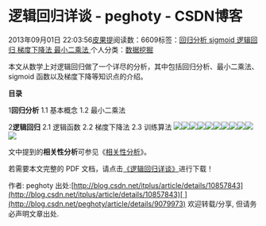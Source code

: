 
# 逻辑回归详谈 - peghoty - CSDN博客


2013年09月01日 22:03:56[皮果提](https://me.csdn.net/peghoty)阅读数：6609标签：[回归分析																](https://so.csdn.net/so/search/s.do?q=回归分析&t=blog)[sigmoid																](https://so.csdn.net/so/search/s.do?q=sigmoid&t=blog)[逻辑回归																](https://so.csdn.net/so/search/s.do?q=逻辑回归&t=blog)[梯度下降法																](https://so.csdn.net/so/search/s.do?q=梯度下降法&t=blog)[最小二乘法																](https://so.csdn.net/so/search/s.do?q=最小二乘法&t=blog)[
							](https://so.csdn.net/so/search/s.do?q=梯度下降法&t=blog)[
																					](https://so.csdn.net/so/search/s.do?q=逻辑回归&t=blog)个人分类：[数据挖掘																](https://blog.csdn.net/peghoty/article/category/1451019)
[
																								](https://so.csdn.net/so/search/s.do?q=逻辑回归&t=blog)
[
				](https://so.csdn.net/so/search/s.do?q=sigmoid&t=blog)
[
			](https://so.csdn.net/so/search/s.do?q=sigmoid&t=blog)
[
		](https://so.csdn.net/so/search/s.do?q=回归分析&t=blog)

本文从数学上对逻辑回归做了一个详尽的分析，其中包括回归分析、最小二乘法、sigmoid 函数以及梯度下降等知识点的介绍。

**目录**

1**回归分析**
1.1 基本概念
1.2 最小二乘法

2**逻辑回归**
2.1 逻辑函数
2.2 梯度下降法
2.3 训练算法
![](https://img-blog.csdn.net/20130901213445218)![](https://img-blog.csdn.net/20130901213455125)![](https://img-blog.csdn.net/20130901213506171)![](https://img-blog.csdn.net/20130901213509546)![](https://img-blog.csdn.net/20130901213519796)![](https://img-blog.csdn.net/20130901213530406)![](https://img-blog.csdn.net/20130901213551093)![](https://img-blog.csdn.net/20130901213601140)![](https://img-blog.csdn.net/20140915175932644)![](https://img-blog.csdn.net/20140915175944110)![](https://img-blog.csdn.net/20130901213612046)

文中提到的**相关性分析**可参见《[相关性分析](http://blog.csdn.net/itplus/article/details/10055021)》。

若需要本文完整的 PDF 文档，请点击[《逻辑回归详谈》](http://download.csdn.net/detail/peghoty/6478729)进行下载！

作者: peghoty
出处:[http://blog.csdn.net/itplus/article/details/10857843](http://blog.csdn.net/itplus/article/details/10857843)[ ](http://blog.csdn.net/peghoty/article/details/9079973)
欢迎转载/分享, 但请务必声明文章出处.

